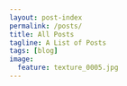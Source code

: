 ```yaml
---
layout: post-index
permalink: /posts/
title: All Posts
tagline: A List of Posts
tags: [blog]
image:
  feature: texture_0005.jpg
---
```



